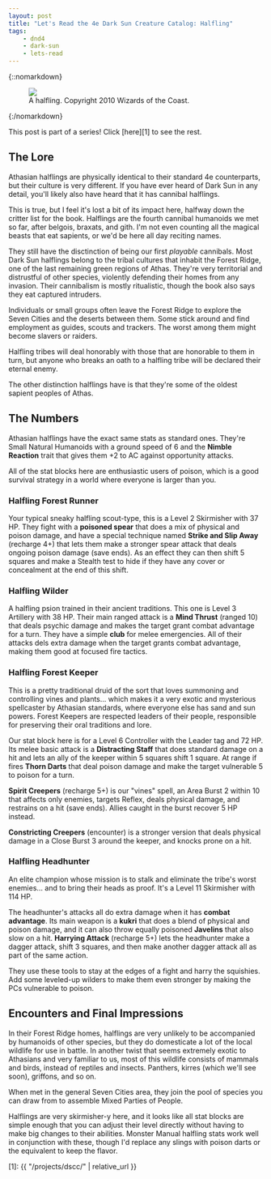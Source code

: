 ```yaml
---
layout: post
title: "Let's Read the 4e Dark Sun Creature Catalog: Halfling"
tags:
    - dnd4
    - dark-sun
    - lets-read
---
```


{::nomarkdown}
<figure class="center">
  <img src="{{ "/assets/wir-dscc-halfling.png" | absolute_url }}"/>
  <figcaption>
    A halfling.
    Copyright 2010 Wizards of the Coast.
  </figcaption>
</figure>
{:/nomarkdown}

This post is part of a series! Click [here][1] to see the rest.

## The Lore

Athasian halflings are physically identical to their standard 4e counterparts,
but their culture is very different. If you have ever heard of Dark Sun in any
detail, you'll likely also have heard that it has cannibal halflings.

This is true, but I feel it's lost a bit of its impact here, halfway down the
critter list for the book. Halflings are the fourth cannibal humanoids we met so
far, after belgois, braxats, and gith. I'm not even counting all the magical
beasts that eat sapients, or we'd be here all day reciting names.

They still have the disctinction of being our first _playable_ cannibals. Most
Dark Sun halflings belong to the tribal cultures that inhabit the Forest Ridge,
one of the last remaining green regions of Athas. They're very territorial and
distrustful of other species, violently defending their homes from any
invasion. Their cannibalism is mostly ritualistic, though the book also says
they eat captured intruders.

Individuals or small groups often leave the Forest Ridge to explore the Seven
Cities and the deserts between them. Some stick around and find employment as
guides, scouts and trackers. The worst among them might become slavers or
raiders.

Halfling tribes will deal honorably with those that are honorable to them in
turn, but anyone who breaks an oath to a halfling tribe will be declared their
eternal enemy.

The other distinction halflings have is that they're some of the oldest sapient
peoples of Athas.

## The Numbers

Athasian halflings have the exact same stats as standard ones. They're Small
Natural Humanoids with a ground speed of 6 and the **Nimble Reaction** trait
that gives them +2 to AC against opportunity attacks.

All of the stat blocks here are enthusiastic users of poison, which is a good
survival strategy in a world where everyone is larger than you.

### Halfling Forest Runner

Your typical sneaky halfling scout-type, this is a Level 2 Skirmisher with 37
HP. They fight with a **poisoned spear** that does a mix of physical and poison
damage, and have a special technique named **Strike and Slip Away** (recharge
4+) that lets them make a stronger spear attack that deals ongoing poison damage
(save ends). As an effect they can then shift 5 squares and make a Stealth test
to hide if they have any cover or concealment at the end of this shift.

### Halfling Wilder

A halfling psion trained in their ancient traditions. This one is Level 3
Artillery with 38 HP. Their main ranged attack is a **Mind Thrust** (ranged 10)
that deals psychic damage and makes the target grant combat advantage for a
turn. They have a simple **club** for melee emergencies. All of their attacks
dels extra damage when the target grants combat advantage, making them good at
focused fire tactics.

### Halfling Forest Keeper

This is a pretty traditional druid of the sort that loves summoning and
controlling vines and plants... which makes it a very exotic and mysterious
spellcaster by Athasian standards, where everyone else has sand and sun
powers. Forest Keepers are respected leaders of their people, responsible for
preserving their oral traditions and lore.

Our stat block here is for a Level 6 Controller with the Leader tag and 72
HP. Its melee basic attack is a **Distracting Staff** that does standard damage
on a hit and lets an ally of the keeper within 5 squares shift 1 square. At
range if fires **Thorn Darts** that deal poison damage and make the target
vulnerable 5 to poison for a turn.

**Spirit Creepers** (recharge 5+) is our "vines" spell, an Area Burst 2 within
10 that affects only enemies, targets Reflex, deals physical damage, and
restrains on a hit (save ends). Allies caught in the burst recover 5 HP instead.

**Constricting Creepers** (encounter) is a stronger version that deals physical
damage in a Close Burst 3 around the keeper, and knocks prone on a hit.

### Halfling Headhunter

An elite champion whose mission is to stalk and eliminate the tribe's worst
enemies... and to bring their heads as proof. It's a Level 11 Skirmisher with
114 HP.

The headhunter's attacks all do extra damage when it has **combat
advantage**. Its main weapon is a **kukri** that does a blend of physical and
poison damage, and it can also throw equally poisoned **Javelins** that also
slow on a hit. **Harrying Attack** (recharge 5+) lets the headhunter make a
dagger attack, shift 3 squares, and then make another dagger attack all as part
of the same action.

They use these tools to stay at the edges of a fight and harry the
squishies. Add some leveled-up wilders to make them even stronger by making the
PCs vulnerable to poison.


## Encounters and Final Impressions

In their Forest Ridge homes, halflings are very unlikely to be accompanied by
humanoids of other species, but they do domesticate a lot of the local wildlife
for use in battle. In another twist that seems extremely exotic to Athasians and
very familiar to us, most of this wildlife consists of mammals and birds,
instead of reptiles and insects. Panthers, kirres (which we'll see soon),
griffons, and so on.

When met in the general Seven Cities area, they join the pool of species you can
draw from to assemble Mixed Parties of People.

Halflings are very skirmisher-y here, and it looks like all stat blocks are
simple enough that you can adjust their level directly without having to make
big changes to their abilities. Monster Manual halfling stats work well in
conjunction with these, though I'd replace any slings with poison darts or the
equivalent to keep the flavor.

[1]: {{ "/projects/dscc/" | relative_url }}
